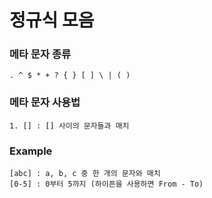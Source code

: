 # 정규식 모음

### 메타 문자 종류
```
. ^ $ * + ? { } [ ] \ | ( )
```

### 메타 문자 사용법
```
1. [] : [] 사이의 문자들과 매치
```

### Example
```
[abc] : a, b, c 중 한 개의 문자와 매치
[0-5] : 0부터 5까지 (하이픈을 사용하면 From - To)
```
